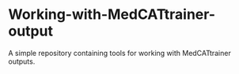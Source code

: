 # Working-with-MedCATtrainer-output
A simple repository containing tools for working with MedCATtrainer outputs.
